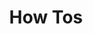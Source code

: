 ---
title: How Tos
description: How to do things
tags:
categories: ["example"]
product: ["CE"]
weight: 6
---